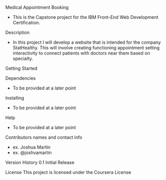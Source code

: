 Medical Appointment Booking
- This is the Capstone project for the IBM Front-End Web Development Certification.

Description
- In this project I will develop a website that is intended for the company StatHealthy. 
This will involve creating functioning appointment setting interactivity to connect patients with doctors near them
based on specialty.

Getting Started

Dependencies
- To be provided at a later point

Installing
- To be provided at a later point

Help
- To be provided at a later point

Contributors names and contact info
- ex. Joshua Martin
- ex. @joshvamartin

Version History
0.1
Initial Release

License
This project is licensed under the Coursera License
